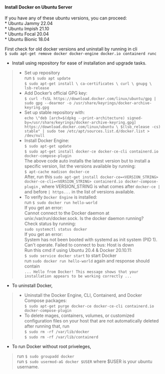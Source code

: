 #### Install Docker on Ubuntu Server

<p> If you have any of these ubuntu versions, you can proceed:
<br> * Ubuntu Jammy 22.04
<br> * Ubuntu Impish 21.10
<br> * Ubuntu Focal 20.04
<br> * Ubuntu Bionic 18.04
</p>

First check for old docker versions and uninstall by running in cli
<br> `$ sudo apt-get remove docker docker-engine docker.io containerd runc`

* Install using repository for ease of installation and upgrade tasks.
> * Set up repository <br> run `$ sudo apt update` <br> `$ sudo apt-get install \ ca-certificates \ curl \ gnupg \ lsb-release`
> * Add Docker’s official GPG key: <br> `$ curl -fsSL https://download.docker.com/linux/ubuntu/gpg | sudo gpg --dearmor -o /usr/share/keyrings/docker-archive-keyring.gpg`
> * Set up stable repository with: <br> `echo \"deb [arch=$(dpkg --print-architecture) signed-by=/usr/share/keyrings/docker-archive-keyring.gpg] https://download.docker.com/linux/ubuntu \ $(lsb_release -cs) stable" | sudo tee /etc/apt/sources.list.d/docker.list > /dev/null`
> * Install Docker Engine: <br> `$ sudo apt-get update` <br> `$ sudo apt-get install docker-ce docker-ce-cli containerd.io docker-compose-plugin`
> <br> The above code auto installs the latest version but to install a specific version, list the versions available by running:<br> `$ apt-cache madison docker-ce` <br> After, run this `sudo apt-get install docker-ce=<VERSION_STRING> docker-ce-cli=<VERSION_STRING> containerd.io docker-compose-plugin` , where VERSION_STRING is what comes after `docker-ce |` and before `| https...` in the list of versions available.
> * To verify `Docker Engine` is installed: <br> run `$ sudo docker run hello-world`
> <br> If you get an error: <br> Cannot connect to the Docker daemon at unix:/var/run/docker.sock. Is the docker daemon running?
> <br> Check status by running: <br> `sudo systemctl status docker`
> <br> If you get an error: <br> System has not been booted with systemd as init system (PID 1). Can't operate.
>Failed to connect to bus: Host is down
> <br> Run this cmd if using Ubuntu 20.4 & Docker 20.10.11: <br> `$ sudo service docker start` to start Docker <br> run `sudo docker run hello-world` again and response should contain <br> `... Hello from Docker! This message shows that your installation appears to be working correctly ...`

* To uninstall Docker,
> * Uninstall the Docker Engine, CLI, Containerd, and Docker Compose packages:
><br> `$ sudo apt-get purge docker-ce docker-ce-cli containerd.io docker-compose-plugin`
> * To delete mages, containers, volumes, or customized configuration files on your host that are not automatically deleted after running that, run <br>
> `$ sudo rm -rf /var/lib/docker`
> <br> `$ sudo rm -rf /var/lib/containerd`

* To run Docker without root priveleges,
> run `$ sudo groupadd docker`
> <br> run `$ sudo usermod-aG docker $USER` where $USER is your ubuntu username.

